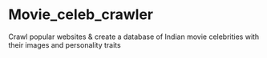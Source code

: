# Movie_celeb_crawler
Crawl popular websites &amp; create a database of Indian movie celebrities with their images and personality traits
